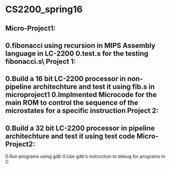 CS2200_spring16
================
Micro-Project1:
--------
0.fibonacci using recursion in MIPS Assembly language in LC-2200
0.test.s for the testing fibonacci.s\\
Project 1:
----------
0.Build a 16 bit LC-2200 processor in non-pipeline architechture and test it using fib.s in microproject1
0.Implmented Microcode for the main ROM to control the sequence of the microstates for a specific instruction
Project 2: 
---------
0.Build a 32 bit LC-2200 processor in pipeline architechture and test it using test code
Micro-Project2:
---------------
0.Run programs using gdb
0.Use gdb's instruction to debug for programs in C



